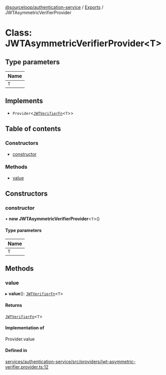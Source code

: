 [@sourceloop/authentication-service](../README.md) / [Exports](../modules.md) / JWTAsymmetricVerifierProvider

# Class: JWTAsymmetricVerifierProvider<T\>

## Type parameters

| Name |
| :------ |
| `T` |

## Implements

- `Provider`<[`JWTVerifierFn`](../modules.md#jwtverifierfn)<`T`\>\>

## Table of contents

### Constructors

- [constructor](JWTAsymmetricVerifierProvider.md#constructor)

### Methods

- [value](JWTAsymmetricVerifierProvider.md#value)

## Constructors

### constructor

• **new JWTAsymmetricVerifierProvider**<`T`\>()

#### Type parameters

| Name |
| :------ |
| `T` |

## Methods

### value

▸ **value**(): [`JWTVerifierFn`](../modules.md#jwtverifierfn)<`T`\>

#### Returns

[`JWTVerifierFn`](../modules.md#jwtverifierfn)<`T`\>

#### Implementation of

Provider.value

#### Defined in

[services/authentication-service/src/providers/jwt-asymmetric-verifier.provider.ts:12](https://github.com/sourcefuse/loopback4-microservice-catalog/blob/6c16af104/services/authentication-service/src/providers/jwt-asymmetric-verifier.provider.ts#L12)
